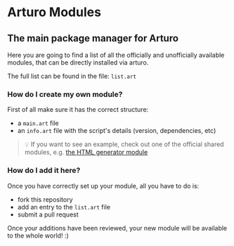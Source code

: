 # Arturo Modules
## The main package manager for Arturo

Here you are going to find a list of all the officially and unofficially available modules, that can be directly installed via arturo.

The full list can be found in the file: `list.art`

### How do I create my own module?

First of all make sure it has the correct structure:

- a `main.art` file
- an `info.art` file with the script's details (version, dependencies, etc)

> 💡  If you want to see an example, check out one of the official shared modules, e.g. [the HTML generator module](https://github.com/arturo-lang/art-html-module)

### How do I add it here?

Once you have correctly set up your module, all you have to do is:

- fork this repository
- add an entry to the `list.art` file
- submit a pull request

Once your additions have been reviewed, your new module will be available to the whole world! :)
